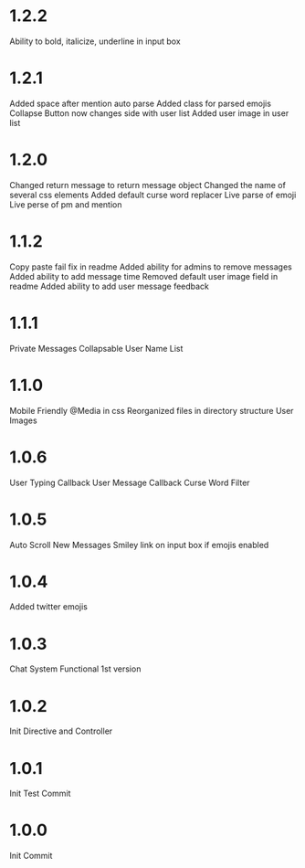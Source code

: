# 1.2.2
Ability to bold, italicize, underline in input box

# 1.2.1
Added space after mention auto parse
Added class for parsed emojis
Collapse Button now changes side with user list
Added user image in user list

# 1.2.0
Changed return message to return message object
Changed the name of several css elements
Added default curse word replacer
Live parse of emoji
Live perse of pm and mention

# 1.1.2
Copy paste fail fix in readme
Added ability for admins to remove messages
Added ability to add message time
Removed default user image field in readme
Added ability to add user message feedback

# 1.1.1
Private Messages
Collapsable User Name List

# 1.1.0
Mobile Friendly @Media in css
Reorganized files in directory structure
User Images

# 1.0.6
User Typing Callback
User Message Callback
Curse Word Filter

# 1.0.5
Auto Scroll New Messages
Smiley link on input box if emojis enabled

# 1.0.4
Added twitter emojis

# 1.0.3
Chat System Functional 1st version

# 1.0.2
Init Directive and Controller

# 1.0.1
Init Test Commit

# 1.0.0
Init Commit
